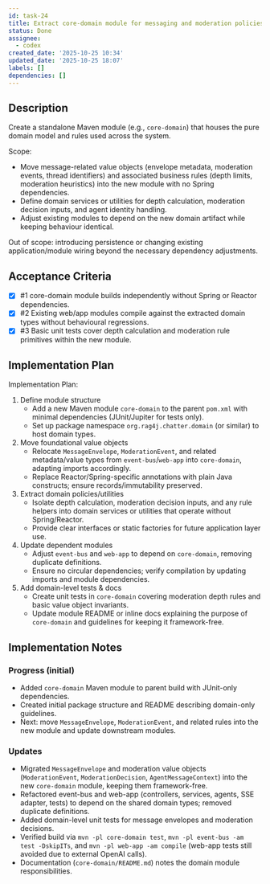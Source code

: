 ```yaml
---
id: task-24
title: Extract core-domain module for messaging and moderation policies
status: Done
assignee:
  - codex
created_date: '2025-10-25 10:34'
updated_date: '2025-10-25 18:07'
labels: []
dependencies: []
---
```


## Description

<!-- SECTION:DESCRIPTION:BEGIN -->
Create a standalone Maven module (e.g., `core-domain`) that houses the pure domain model and rules used across the system.

Scope:
- Move message-related value objects (envelope metadata, moderation events, thread identifiers) and associated business rules (depth limits, moderation heuristics) into the new module with no Spring dependencies.
- Define domain services or utilities for depth calculation, moderation decision inputs, and agent identity handling.
- Adjust existing modules to depend on the new domain artifact while keeping behaviour identical.

Out of scope: introducing persistence or changing existing application/module wiring beyond the necessary dependency adjustments.
<!-- SECTION:DESCRIPTION:END -->

## Acceptance Criteria
<!-- AC:BEGIN -->
- [x] #1 core-domain module builds independently without Spring or Reactor dependencies.
- [x] #2 Existing web/app modules compile against the extracted domain types without behavioural regressions.
- [x] #3 Basic unit tests cover depth calculation and moderation rule primitives within the new module.
<!-- AC:END -->

## Implementation Plan

<!-- SECTION:PLAN:BEGIN -->
Implementation Plan:
1. Define module structure
   - Add a new Maven module `core-domain` to the parent `pom.xml` with minimal dependencies (JUnit/Jupiter for tests only).
   - Set up package namespace `org.rag4j.chatter.domain` (or similar) to host domain types.
2. Move foundational value objects
   - Relocate `MessageEnvelope`, `ModerationEvent`, and related metadata/value types from `event-bus`/`web-app` into `core-domain`, adapting imports accordingly.
   - Replace Reactor/Spring-specific annotations with plain Java constructs; ensure records/immutability preserved.
3. Extract domain policies/utilities
   - Isolate depth calculation, moderation decision inputs, and any rule helpers into domain services or utilities that operate without Spring/Reactor.
   - Provide clear interfaces or static factories for future application layer use.
4. Update dependent modules
   - Adjust `event-bus` and `web-app` to depend on `core-domain`, removing duplicate definitions.
   - Ensure no circular dependencies; verify compilation by updating imports and module dependencies.
5. Add domain-level tests & docs
   - Create unit tests in `core-domain` covering moderation depth rules and basic value object invariants.
   - Update module README or inline docs explaining the purpose of `core-domain` and guidelines for keeping it framework-free.
<!-- SECTION:PLAN:END -->

## Implementation Notes

<!-- SECTION:NOTES:BEGIN -->
### Progress (initial)
- Added `core-domain` Maven module to parent build with JUnit-only dependencies.
- Created initial package structure and README describing domain-only guidelines.
- Next: move `MessageEnvelope`, `ModerationEvent`, and related rules into the new module and update downstream modules.

### Updates
- Migrated `MessageEnvelope` and moderation value objects (`ModerationEvent`, `ModerationDecision`, `AgentMessageContext`) into the new `core-domain` module, keeping them framework-free.
- Refactored event-bus and web-app (controllers, services, agents, SSE adapter, tests) to depend on the shared domain types; removed duplicate definitions.
- Added domain-level unit tests for message envelopes and moderation decisions.
- Verified build via `mvn -pl core-domain test`, `mvn -pl event-bus -am test -DskipITs`, and `mvn -pl web-app -am compile` (web-app tests still avoided due to external OpenAI calls).
- Documentation (`core-domain/README.md`) notes the domain module responsibilities.
<!-- SECTION:NOTES:END -->
